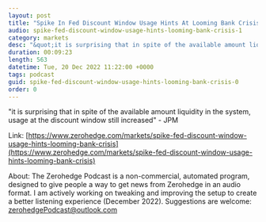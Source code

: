 ```yaml
---
layout: post
title: "Spike In Fed Discount Window Usage Hints At Looming Bank Crisis"
audio: spike-fed-discount-window-usage-hints-looming-bank-crisis-1
category: markets
desc: "&quot;it is surprising that in spite of the available amount liquidity in the system, usage at the discount window still increased&quot; - JPM"
duration: 00:09:23
length: 563
datetime: Tue, 20 Dec 2022 11:22:00 +0000
tags: podcast
guid: spike-fed-discount-window-usage-hints-looming-bank-crisis-0
order: 0
---
```

&quot;it is surprising that in spite of the available amount liquidity in the system, usage at the discount window still increased&quot; - JPM

Link: [https://www.zerohedge.com/markets/spike-fed-discount-window-usage-hints-looming-bank-crisis](https://www.zerohedge.com/markets/spike-fed-discount-window-usage-hints-looming-bank-crisis)

About: The Zerohedge Podcast is a non-commercial, automated program, designed to give people a way to get news from Zerohedge in an audio format.  I am actively working on tweaking and improving the setup to create a better listening experience (December 2022).  Suggestions are welcome: [zerohedgePodcast@outlook.com](mailto:zerohedgePodcast@outlook.com)